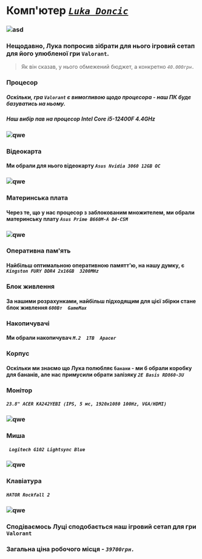 #  Комп'ютер [_`Luka Doncic`_](https://www.instagram.com/lukadoncic/)
### ![asd](https://mavsshop.com/cdn/shop/collections/MIA_DAL_010121_James839_large.jpg?v=1734348916)

### Нещодавно, Лука попросив зібрати для нього ігровий сетап для його улюбленої гри `Valorant`.
> Як він сказав, у нього обмежений бюджет, а конкретно _`40.000грн.`_
###  Процесор
##### Оскільки, гра `Valorant` є вимогливою щодо процесора - наш ПК буде базуватись на ньому.
##### Наш вибір пав на процесор _Intel Core i5-12400F 4.4GHz_
### ![qwe](https://artline.ua/storage/images/products/6953/gallery/89422/600_products_1668068286376556_0.webp)
### Відеокарта
#### Ми обрали для нього відеокарту _`Asus Nvidia 3060 12GB OC`_
### ![qwe](https://artline.ua/storage/images/products/8099/gallery/100529/600_gallery_1663338139584304_0.webp)
### Материнська плата
#### Через те, що у нас процесор з заблокованим множителем, ми обрали материнську плату _`Asus Prime B660M-A D4-CSM`_ 
### ![qwe](https://artline.ua/storage/images/products/15614/gallery/186610/350_gallery_1695297825961486_0.webp)
### Оперативна пам'ять
#### Найбільш оптимальною оперативною памятт'ю, на нашу думку, є _`Kingston FURY DDR4 2x16GB  3200MHz`_
### Блок живлення
#### За нашими розрахунками, найбільш підходящим для цієї збірки стане блок живлення _`600Вт  GameMax`_
### Накопичувачі
#### Ми обрали накопичувач _`M.2  1TB  Apacer`_ 
### Корпус
#### Оскільки ми знаємо що Лука полюбляє `банани` - ми б обрали коробку для бананів, але нас примусили обрати залізяку _`2E Basis RD860-3U`_
### Монітор
#### _`23.8" ACER KA242YEBI (IPS, 5 мс, 1920x1080 100Hz, VGA/HDMI)`_
### ![qwe](https://files.foxtrot.com.ua/PhotoNew/img_0_10_5811_0_1_NIlkq2.jpg)
### Миша
#### _` Logitech G102 Lightsync Blue`_ 
### ![qwe](https://content.rozetka.com.ua/goods/images/big/246091335.jpg)
### Клавіатура
####  _`HATOR Rockfall 2`_ 
### ![qwe](https://hator.gg/wp-content/uploads/products/keyboards/rockfall-2-tkl-mecha/original/rockfall-2-tkl-mecha-black_3.png)

### Сподіваємось Луці сподобається наш ігровий сетап для гри `Valorant`
### Загальна ціна робочого місця - _`39700грн.`_ 
